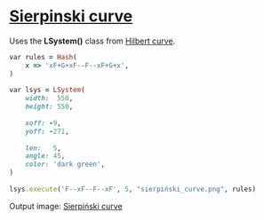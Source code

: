 [1]: https://rosettacode.org/wiki/Sierpinski_curve

# [Sierpinski curve][1]

Uses the **LSystem()** class from [Hilbert curve](https://rosettacode.org/wiki/Hilbert_curve#Sidef).

```ruby
var rules = Hash(
    x => 'xF+G+xF--F--xF+G+x',
)
 
var lsys = LSystem(
    width:  550,
    height: 550,
 
    xoff: -9,
    yoff: -271,
 
    len:   5,
    angle: 45,
    color: 'dark green',
)
 
lsys.execute('F--xF--F--xF', 5, "sierpiński_curve.png", rules)
```


Output image: [Sierpiński curve](https://github.com/trizen/rc/blob/master/img/sierpi%C5%84ski_curve-sidef.png)
